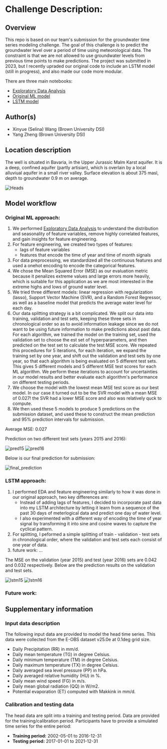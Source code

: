 # Challenge Description:

## Overview

This repo is based on our team's submission for the groundwater time series modeling challenge. The goal of this challenge is to predict the groundwater level over a period of time using meteorological data. The constraint is that we are not allowed to use groundwater levels from previous time points to make predictions. The project was submitted in 2023, but I recently upraded our original code to include an LSTM model (still in progress), and also made our code more modular. 

There are three main notebooks:
- [Exploratory Data Analysis](Germany_EDA.ipynb)
- [Original ML model](Germany_prediction.ipynb)
- [LSTM model](Germany_prediction_LSTM.ipynb)


## Author(s)

- Xinyue (Selina) Wang (Brown University DSI)
- Yang Zheng (Brown University DSI)


## Location description

The well is situated in Bavaria, in the Upper Jurassic Malm Karst aquifer. It is a deep, confined aquifer (partly artisian), which is overlain by a local alluviual aquifer in a small river valley. Surface elevation is about 375 masl, depth to groundwater 0.9 m on average.

![Heads](https://github.com/selinawaang/Groundwater-Time-series-Modeling/blob/main/head_plot.png)



## Model workflow

### Original ML approach:
1. We performed [Exploratory Data Analysis](Germany_EDA.ipynb) to understand the distribution and seasonality of feature variables, remove highly correlated features, and gain insights for feature engineering.
2. For feature engineering, we created two types of features:
     - lags of feature variables
     - features that encode the time of year and time of month signals
3. For data preprocessing, we standardized all the continuous features and used a onehot encoding to encode the categorical features.
4. We chose the Mean Squared Error (MSE) as our evaluation metric because it penalizes extreme values and large errors more heavily, which is suitable for this application as we are most interested in the extreme highs and lows of ground water level.
5. We tried three different models: linear regression with regularization (lasso), Support Vector Machine (SVR), and a Random Forest Regressor, as well as a baseline model that predicts the average water level for each day.
6. Our data splitting strategy is a bit complicated. We split our data into training, validation and test sets, keeping these three sets in chronological order so as to avoid information leakage since we do not want to be using future information to make predictions about past data. For each algorithm, we trained the model on the training set, used the validation set to choose the est set of hyperparameters, and then predicted on the test set to calculate the test MSE score. We repeated this procedures for 5 iterations, for each iteration, we expand the training set by one year, and shift out the validation and test sets by one year, so that each algorithm is being evaluated on 5 different test sets. This gives 5 different models and 5 different MSE test scores for each ML algorithm. We perform these iterations to account for uncertainties in our model results and better evaluate each algorithm's performance on different testing periods.
7. We choose the model with the lowest mean MSE test score as our best model. In our case it turned out to be the SVR model with a mean MSE of 0.027! the SVR had a lower MSE score and also was relatively quck to compute.
8. We then used these 5 models to produce 5 predictions on the submission dataset, and used these to construct the mean prediction and 95% prediction intervals for submission. 

Average MSE: 0.027

Prediction on two different test sets (years 2015 and 2016):

![pred15](svr_1.png)
![pred16](svr_2.png)

Below is our final prediction for submission:

![final_prediction](https://github.com/selinawaang/Groundwater-Time-series-Modeling/blob/main/final_prediction.png)

### LSTM approach:
1. I performed EDA and feature engineering similarly to how it was done in our original approach, two key differences are:
   -  Instead of adding lags of features, I decided to incorporate past data into my LSTM architecture by letting it learn from a sequence of the past 30 days of meterlogical data and predict one day of water level.
   - I also experimented with a different way of encoding the time of year signal by transforming it into sine and cosine waves to capture the cyclical pattern.
2. For splitting, I peformed a simple splitting of train - validation - test sets in chronological order, where the validation and test sets each consist of one year of data.
3. future work: ...

The MSE on the validation (year 2015) and test (year 2016) sets are 0.042 and 0.032 respectively. Below are the prediction results on the validation and test sets.

![lstm15](lstm_2.png)
![lstm16](lstm_1.png)

### Future work:


## Supplementary information

### Input data description

The following input data are provided to model the head time series. This data were collected from the E-OBS dataset 
v25.0e at 0.1deg grid size.

- Daily Precipitation (RR) in mm/d.
- Daily mean temperature (TG) in degree Celsius.
- Daily minimum temperature (TM) in degree Celsius.
- Daily maximum temperature (TX) in degree Celsius.
- Daily averaged sea level pressure (PP) in hPa.
- Daily averaged relative humidity (HU) in %.
- Daily mean wind speed (FG) in m/s.
- Daily mean global radiation (QQ) in W/m2.
- Potential evaporation (ET) computed with Makkink in mm/d.

### Calibration and testing data

The head data are split into a training and testing period. Data are provided for the training/calibration period. Participants have to provide a simulated time 
series for the entire period:

- **Training period:** 2002-05-01 to 2016-12-31
- **Testing period:** 2017-01-01 to 2021-12-31

